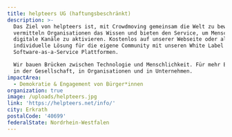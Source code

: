 ```yaml
---
title: helpteers UG (haftungsbeschränkt)
description: >-
  Das Ziel von helpteers ist, mit Crowdmoving gemeinsam die Welt zu bewegen. Wir
  vermitteln Organisationen das Wissen und bieten den Service, um Menschen über
  digitale Kanäle zu aktivieren. Kostenlos auf unserer Webseite oder als
  individuelle Lösung für die eigene Community mit unseren White Label
  Software-as-a-Service Plattformen.

  Wir bauen Brücken zwischen Technologie und Menschlichkeit. Für mehr Engagement
  in der Gesellschaft, in Organisationen und in Unternehmen.
impactArea:
  - Demokratie & Engagement von Bürger*innen
organization: true
image: /uploads/helpteers.jpg
link: 'https://helpteers.net/info/'
city: Erkrath
postalCode: '40699'
federalState: Nordrhein-Westfalen
---
```


